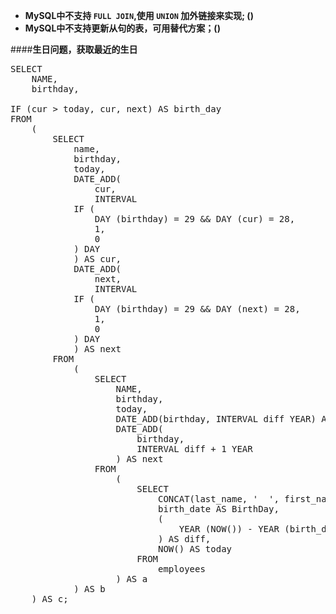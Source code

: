 - **MySQL中不支持 `FULL JOIN`,使用 `UNION` 加外链接来实现; ()**
- **MySQL中不支持更新从句的表，可用替代方案；()**


####**生日问题，获取最近的生日**

<pre>SELECT
	NAME,
	birthday,

IF (cur > today, cur, next) AS birth_day
FROM
	(
		SELECT
			name,
			birthday,
			today,
			DATE_ADD(
				cur,
				INTERVAL
			IF (
				DAY (birthday) = 29 && DAY (cur) = 28,
				1,
				0
			) DAY
			) AS cur,
			DATE_ADD(
				next,
				INTERVAL
			IF (
				DAY (birthday) = 29 && DAY (next) = 28,
				1,
				0
			) DAY
			) AS next
		FROM
			(
				SELECT
					NAME,
					birthday,
					today,
					DATE_ADD(birthday, INTERVAL diff YEAR) AS cur,
					DATE_ADD(
						birthday,
						INTERVAL diff + 1 YEAR
					) AS next
				FROM
					(
						SELECT
							CONCAT(last_name, '  ', first_name) AS NAME,
							birth_date AS BirthDay,
							(
								YEAR (NOW()) - YEAR (birth_date)
							) AS diff,
							NOW() AS today
						FROM
							employees
					) AS a
			) AS b
	) AS c;</pre>